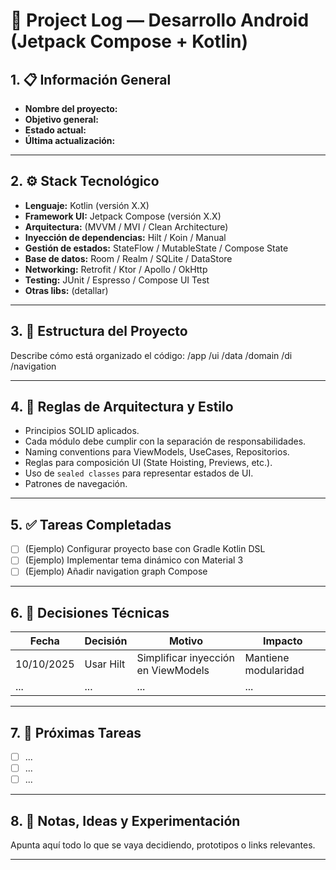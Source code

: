 # 🧭 Project Log — Desarrollo Android (Jetpack Compose + Kotlin)

## 1. 📋 Información General
- **Nombre del proyecto:**  
- **Objetivo general:**  
- **Estado actual:**  
- **Última actualización:**  

---

## 2. ⚙️ Stack Tecnológico
- **Lenguaje:** Kotlin (versión X.X)
- **Framework UI:** Jetpack Compose (versión X.X)
- **Arquitectura:** (MVVM / MVI / Clean Architecture)
- **Inyección de dependencias:** Hilt / Koin / Manual
- **Gestión de estados:** StateFlow / MutableState / Compose State
- **Base de datos:** Room / Realm / SQLite / DataStore
- **Networking:** Retrofit / Ktor / Apollo / OkHttp
- **Testing:** JUnit / Espresso / Compose UI Test
- **Otras libs:** (detallar)

---

## 3. 🧱 Estructura del Proyecto
Describe cómo está organizado el código:
/app
/ui
/data
/domain
/di
/navigation

---

## 4. 🧩 Reglas de Arquitectura y Estilo
- Principios SOLID aplicados.  
- Cada módulo debe cumplir con la separación de responsabilidades.  
- Naming conventions para ViewModels, UseCases, Repositorios.  
- Reglas para composición UI (State Hoisting, Previews, etc.).  
- Uso de `sealed classes` para representar estados de UI.  
- Patrones de navegación.

---

## 5. ✅ Tareas Completadas
- [ ] (Ejemplo) Configurar proyecto base con Gradle Kotlin DSL  
- [ ] (Ejemplo) Implementar tema dinámico con Material 3  
- [ ] (Ejemplo) Añadir navigation graph Compose  

---

## 6. 🧠 Decisiones Técnicas
| Fecha | Decisión | Motivo | Impacto |
|-------|-----------|--------|----------|
| 10/10/2025 | Usar Hilt | Simplificar inyección en ViewModels | Mantiene modularidad |
| ... | ... | ... | ... |

---

## 7. 🚀 Próximas Tareas
- [ ] ...
- [ ] ...
- [ ] ...

---

## 8. 🧩 Notas, Ideas y Experimentación
Apunta aquí todo lo que se vaya decidiendo, prototipos o links relevantes.

---

